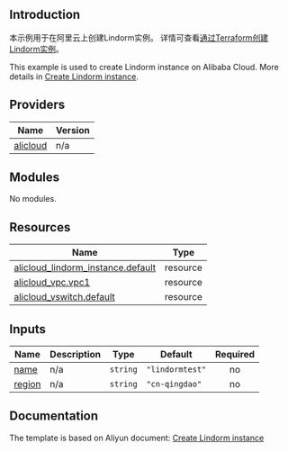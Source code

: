 ## Introduction

<!-- DOCS_DESCRIPTION_CN -->
本示例用于在阿里云上创建Lindorm实例。
详情可查看[通过Terraform创建Lindorm实例](https://help.aliyun.com/document_detail/2841383.html)。
<!-- DOCS_DESCRIPTION_CN -->

<!-- DOCS_DESCRIPTION_EN -->
This example is used to create Lindorm instance on Alibaba Cloud.
More details in [Create Lindorm instance](https://help.aliyun.com/document_detail/2841383.html).
<!-- DOCS_DESCRIPTION_EN -->

<!-- BEGIN_TF_DOCS -->
## Providers

| Name | Version |
|------|---------|
| <a name="provider_alicloud"></a> [alicloud](#provider\_alicloud) | n/a |

## Modules

No modules.

## Resources

| Name | Type |
|------|------|
| [alicloud_lindorm_instance.default](https://registry.terraform.io/providers/aliyun/alicloud/latest/docs/resources/lindorm_instance) | resource |
| [alicloud_vpc.vpc1](https://registry.terraform.io/providers/aliyun/alicloud/latest/docs/resources/vpc) | resource |
| [alicloud_vswitch.default](https://registry.terraform.io/providers/aliyun/alicloud/latest/docs/resources/vswitch) | resource |

## Inputs

| Name | Description | Type | Default | Required |
|------|-------------|------|---------|:--------:|
| <a name="input_name"></a> [name](#input\_name) | n/a | `string` | `"lindormtest"` | no |
| <a name="input_region"></a> [region](#input\_region) | n/a | `string` | `"cn-qingdao"` | no |
<!-- END_TF_DOCS -->

## Documentation
<!-- docs-link --> 

The template is based on Aliyun document: [Create Lindorm instance](https://help.aliyun.com/document_detail/2841383.html) 

<!-- docs-link --> 
